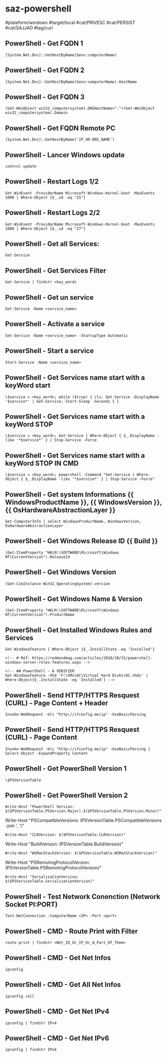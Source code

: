 # saz-powershell 

#plateform/windows
#target/local
#cat/PRIVESC
#cat/PERSIST
#cat/SAJJAD
#tag/curl

## PowerShell - Get FQDN 1
```
[System.Net.Dns]::GetHostByName($env:computerName)
```

## PowerShell - Get FQDN 2
```
[System.Net.Dns]::GetHostByName($env:computerName).HostName
```

## PowerShell - Get FQDN 3
```
(Get-WmiObject win32_computersystem).DNSHostName+"."+(Get-WmiObject win32_computersystem).Domain
```

## PowerShell - Get FQDN Remote PC
```
[System.Net.Dns]::GetHostByName('IP_OR-DNS_NAME')
```

## PowerShell - Lancer Windows update
```
control update
```

## PowerShell - Restart Logs 1/2
```
Get-WinEvent -ProviderName Microsoft-Windows-Kernel-boot -MaxEvents 1000 | Where-Object {$_.id -eq "25"}
```

## PowerShell - Restart Logs 2/2
```
Get-WinEvent -ProviderName Microsoft-Windows-Kernel-boot -MaxEvents 1000 | Where-Object {$_.id -eq "27"}
```

## PowerShell - Get all Services:
```
Get-Service
```

## PowerShell - Get Services Filter
```
Get-Service | findstr <key_word>
```

## PowerShell - Get un service 
```
Get-Service -Name <service_name>
```

## PowerShell - Activate a service 
```
Set-Service -Name <service_name> -StartupType Automatic
```

## PowerShell - Start a service 
```
Start-Service -Name <service_name>
```

## PowerShell - Get Services name start with a keyWord start 
```
\$service = <key_word>; while ($true) { cls; Get-Service -DisplayName '$service*' | Get-Service; Start-Sleep -Seconds 1 }
```


## PowerShell - Get Services name start with a keyWord STOP
```
\$service = <key_word>; Get-Service | Where-Object { $_.DisplayName -like '*$service*' } | Stop-Service -Force
```

## PowerShell - Get Services name start with a keyWord STOP IN CMD
```
\$service = <key_word>; powershell -Command "Get-Service | Where-Object { $_.DisplayName -like '*$service*' } | Stop-Service -Force"
```



## PowerShell - Get system Informations {{ WindowsProductName }}, {{ WindowsVersion }}, {{ OsHardwareAbstractionLayer }}
```
Get-ComputerInfo | select WindowsProductName, WindowsVersion, OsHardwareAbstractionLayer
```

## PowerShell - Get Windows Release ID {{ Build }}
```
(Get-ItemProperty "HKLM:\SOFTWARE\Microsoft\Windows NT\CurrentVersion").ReleaseId
```

## PowerShell - Get Windows Version
```
(Get-CimInstance Win32_OperatingSystem).version
```

## PowerShell - Get Windows Name & Version 
```
(Get-ItemProperty "HKLM:\SOFTWARE\Microsoft\Windows NT\CurrentVersion").ProductName
```

## PowerShell - Get Installed Windows Rules and Services
```
Get-WindowsFeature | Where-Object {$_.InstallState -eq 'Installed'}
```

```
<!-- # Réf: https://redmondmag.com/articles/2018/10/31/powershell-windows-server-roles-features.aspx -->
```

```
<!-- ## PowerShell - À VÉRIFIER
Get-WindowsFeature -Vhd 'F:\VMs\DC\Virtual Hard Disks\DC.vhdx' | Where-Object{$_.InstallState -eq 'Installed'} -->
```

## PowerShell - Send HTTP/HTTPS Resquest (CURL) - Page Content + Header
```
Invoke-WebRequest -Uri "http://ifconfig.me/ip" -UseBasicParsing
```

## PowerShell - Send HTTP/HTTPS Resquest (CURL) - Page Content
```
Invoke-WebRequest -Uri "http://ifconfig.me/ip" -UseBasicParsing | Select-Object -ExpandProperty Content
```

## PowerShell - Get PowerShell Version 1
```
\$PSVersionTable
```

## PowerShell - Get PowerShell Version 2
```
Write-Host "PowerShell Version: $($PSVersionTable.PSVersion.Major).$($PSVersionTable.PSVersion.Minor)"
```
Write-Host "PSCompatibleVersions: $($PSVersionTable.PSCompatibleVersions -join ', ')"
```
Write-Host "CLRVersion: $($PSVersionTable.CLRVersion)"
```
Write-Host "BuildVersion: $($PSVersionTable.BuildVersion)"
```
Write-Host "WSManStackVersion: $($PSVersionTable.WSManStackVersion)"
```
Write-Host "PSRemotingProtocolVersion: $($PSVersionTable.PSRemotingProtocolVersion)"
```
Write-Host "SerializationVersion: $($PSVersionTable.SerializationVersion)"
```

## PowerShell - Test Network Conenction (Network Socket PI:PORT)
```
Test-NetConnection -ComputerName <IP> -Port <port>
```

## PowerShell - CMD - Route Print with Filter
```
route print | findstr <Net_ID_Or_IP_Or_A_Part_Of_Them>
```

## PowerShell - CMD - Get Net Infos
```
ipconfig
```

## PowerShell - CMD - Get All Net Infos
```
ipconfig /all
```

## PowerShell - CMD - Get Net IPv4
```
ipconfig | findstr IPv4
```

## PowerShell - CMD - Get Net IPv6
```
ipconfig | findstr IPv6
```
